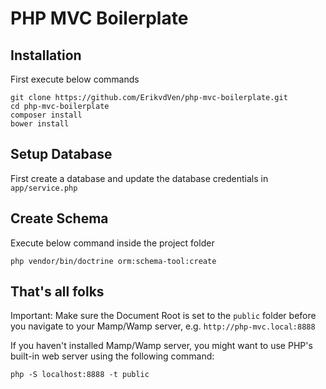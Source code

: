 # PHP MVC Boilerplate

## Installation

First execute below commands

```
git clone https://github.com/ErikvdVen/php-mvc-boilerplate.git
cd php-mvc-boilerplate
composer install
bower install
```

## Setup Database
First create a database and update the database credentials in `app/service.php`

## Create Schema
Execute below command inside the project folder

```
php vendor/bin/doctrine orm:schema-tool:create
```

## That's all folks

Important: Make sure the Document Root is set to the `public` folder before you navigate to your Mamp/Wamp server, e.g. `http://php-mvc.local:8888`

If you haven't installed Mamp/Wamp server, you might want to use PHP's built-in web server using the following command:

```
php -S localhost:8888 -t public
```